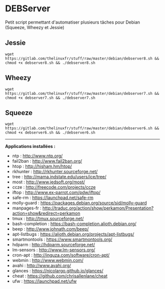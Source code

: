 # DEBServer

Petit script permettant d'automatiser plusieurs tâches pour Debian (Squeeze, Wheezy et Jessie)

## Jessie
```wget https://gitlab.com/thelinuxfr/stuff/raw/master/debian/debserver8.sh && chmod +x debserver8.sh && ./debserver8.sh```
## Wheezy
```wget https://gitlab.com/thelinuxfr/stuff/raw/master/debian/debserver7.sh && chmod +x debserver7.sh && ./debserver7.sh```
## Squeeze
```wget https://gitlab.com/thelinuxfr/stuff/raw/master/debian/debserver6.sh && chmod +x debserver6.sh && ./debserver6.sh```

---

**Applications installées :**
- ntp : http://www.ntp.org/
- fail2ban : http://www.fail2ban.org/
- htop : http://hisham.hm/htop/
- rkhunter : http://rkhunter.sourceforge.net/
- tree : http://mama.indstate.edu/users/ice/tree/
- most : http://www.jedsoft.org/most/
- ccze : http://freecode.com/projects/ccze
- iftop : http://www.ex-parrot.com/pdw/iftop/
- safe-rm : https://launchpad.net/safe-rm
- molly-guard : https://packages.debian.org/source/sid/molly-guard
- manpages-fr : http://traduc.org/action/show/perkamon/Presentation?action=show&redirect=perkamon
- tmux : http://tmux.sourceforge.net/
- bash-completion : https://bash-completion.alioth.debian.org/
- beep : http://www.johnath.com/beep/
- apt-listbugs : https://alioth.debian.org/projects/apt-listbugs/
- smartmontools : https://www.smartmontools.org/
- hdparm : http://hdparm.sourceforge.net/
- lm-sensors : http://www.lm-sensors.org/
- cron-apt : http://inguza.com/software/cron-apt/
- webmin : http://www.webmin.com/
- avahi : http://www.avahi.org/
- glances : https://nicolargo.github.io/glances/
- cheat : https://github.com/chrisallenlane/cheat
- ufw : https://launchpad.net/ufw